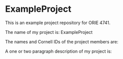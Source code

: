 # ExampleProject
This is an example project repository for ORIE 4741.

The name of my project is: ExampleProject

The names and Cornell IDs of the project members are: 

A one or two paragraph description of my project is: 
